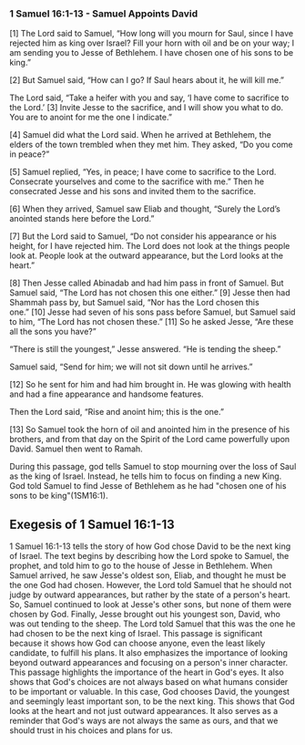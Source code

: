 ### 1 Samuel 16:1-13 - Samuel Appoints David
[1] The Lord said to Samuel, “How long will you mourn for Saul, since I have rejected him as king over Israel? Fill your horn with oil and be on your way; I am sending you to Jesse of Bethlehem. I have chosen one of his sons to be king.”

[2] But Samuel said, “How can I go? If Saul hears about it, he will kill me.”

The Lord said, “Take a heifer with you and say, ‘I have come to sacrifice to the Lord.’ [3] Invite Jesse to the sacrifice, and I will show you what to do. You are to anoint for me the one I indicate.”

[4] Samuel did what the Lord said. When he arrived at Bethlehem, the elders of the town trembled when they met him. They asked, “Do you come in peace?”

[5] Samuel replied, “Yes, in peace; I have come to sacrifice to the Lord. Consecrate yourselves and come to the sacrifice with me.” Then he consecrated Jesse and his sons and invited them to the sacrifice.

[6] When they arrived, Samuel saw Eliab and thought, “Surely the Lord’s anointed stands here before the Lord.”

[7] But the Lord said to Samuel, “Do not consider his appearance or his height, for I have rejected him. The Lord does not look at the things people look at. People look at the outward appearance, but the Lord looks at the heart.”

[8] Then Jesse called Abinadab and had him pass in front of Samuel. But Samuel said, “The Lord has not chosen this one either.” [9] Jesse then had Shammah pass by, but Samuel said, “Nor has the Lord chosen this one.” [10] Jesse had seven of his sons pass before Samuel, but Samuel said to him, “The Lord has not chosen these.” [11] So he asked Jesse, “Are these all the sons you have?”

“There is still the youngest,” Jesse answered. “He is tending the sheep.”

Samuel said, “Send for him; we will not sit down until he arrives.”

[12] So he sent for him and had him brought in. He was glowing with health and had a fine appearance and handsome features.

Then the Lord said, “Rise and anoint him; this is the one.”

[13] So Samuel took the horn of oil and anointed him in the presence of his brothers, and from that day on the Spirit of the Lord came powerfully upon David. Samuel then went to Ramah.

During this passage, god tells Samuel to stop mourning over the loss of Saul as the king of Israel. Instead, he tells him to focus on finding a new King. God told Samuel to find Jesse of Bethlehem as he had "chosen one of his sons to be king"(1SM16:1).


## Exegesis of 1 Samuel 16:1-13

1 Samuel 16:1-13 tells the story of how God chose David to be the next king of Israel. The text begins by describing how the Lord spoke to Samuel, the prophet, and told him to go to the house of Jesse in Bethlehem. When Samuel arrived, he saw Jesse's oldest son, Eliab, and thought he must be the one God had chosen. However, the Lord told Samuel that he should not judge by outward appearances, but rather by the state of a person's heart. So, Samuel continued to look at Jesse's other sons, but none of them were chosen by God. Finally, Jesse brought out his youngest son, David, who was out tending to the sheep. The Lord told Samuel that this was the one he had chosen to be the next king of Israel. This passage is significant because it shows how God can choose anyone, even the least likely candidate, to fulfill his plans. It also emphasizes the importance of looking beyond outward appearances and focusing on a person's inner character. This passage highlights the importance of the heart in God's eyes. It also shows that God's choices are not always based on what humans consider to be important or valuable. In this case, God chooses David, the youngest and seemingly least important son, to be the next king. This shows that God looks at the heart and not just outward appearances. It also serves as a reminder that God's ways are not always the same as ours, and that we should trust in his choices and plans for us.
